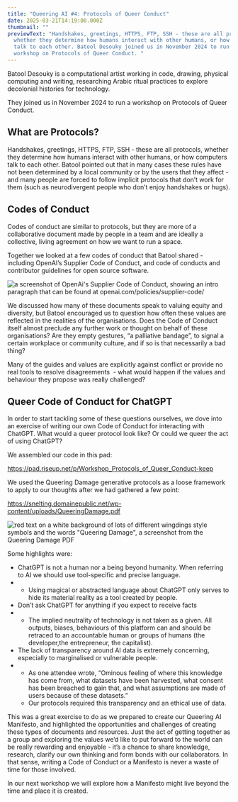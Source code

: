 ```yaml
---
title: "Queering AI #4: Protocols of Queer Conduct"
date: 2025-03-21T14:19:00.000Z
thumbnail: ""
previewText: "Handshakes, greetings, HTTPS, FTP, SSH - these are all protocols,
  whether they determine how humans interact with other humans, or how computers
  talk to each other. Batool Desouky joined us in November 2024 to run a
  workshop on Protocols of Queer Conduct. "
---
```

Batool Desouky is a computational artist working in code, drawing, physical computing and writing, researching Arabic ritual practices to explore decolonial histories for technology.

They joined us in November 2024 to run a workshop on Protocols of Queer Conduct. 

## What are Protocols? 

Handshakes, greetings, HTTPS, FTP, SSH - these are all protocols, whether they determine how humans interact with other humans, or how computers talk to each other. Batool pointed out that in many cases these rules have not been determined by a local community or by the users that they affect - and many people are forced to follow implicit protocols that don’t work for them (such as neurodivergent people who don’t enjoy handshakes or hugs). 

## Codes of Conduct

Codes of conduct are similar to protocols, but they are more of a collaborative document made by people in a team and are ideally a collective, living agreement on how we want to run a space. 

Together we looked at a few codes of conduct that Batool shared - including OpenAI’s Supplier Code of Conduct, and code of conducts and contributor guidelines for open source software.

![a screenshot of OpenAi's Supplier Code of Conduct, showing an intro paragraph that can be found at openai.com/policies/supplier-code/](/img/screenshot-2025-03-21-at-14.20.31.png)

We discussed how many of these documents speak to valuing equity and diversity, but Batool encouraged us to question how often these values are reflected in the realities of the organisations. Does the Code of Conduct itself almost preclude any further work or thought on behalf of these organisations? Are they empty gestures, “a palliative bandage”, to signal a certain workplace or community culture, and if so is that necessarily a bad thing?

Many of the guides and values are explicitly against conflict or provide no real tools to resolve disagreements  - what would happen if the values and behaviour they propose was really challenged?

## Queer Code of Conduct for ChatGPT

In order to start tackling some of these questions ourselves, we dove into an exercise of writing our own Code of Conduct for interacting with ChatGPT. What would a queer protocol look like? Or could we queer the act of using ChatGPT?

We assembled our code in this pad:

<https://pad.riseup.net/p/Workshop_Protocols_of_Queer_Conduct-keep>

We used the Queering Damage generative protocols as a loose framework to apply to our thoughts after we had gathered a few point:

<https://snelting.domainepublic.net/wp-content/uploads/QueeringDamage.pdf>

![red text on a white background of lots of different wingdings style symbols and the words "Queering Damage", a screenshot from the Queering Damage PDF](/img/screenshot-2025-03-21-at-14.20.16.png)

Some highlights were:

* ChatGPT is not a human nor a being beyond humanity. When referring to AI we should use tool-specific and precise language.
* * Using magical or abstracted language about ChatGPT only serves to hide its material reality as a tool created by people.
* Don’t ask ChatGPT for anything if you expect to receive facts
* * The implied neutrality of technology is not taken as a given. All outputs, biases, behaviours of this platform can and should be retraced to an accountable human or groups of humans (the developer,the entrepreneur, the capitalist). 
* The lack of transparency around AI data is extremely concerning, especially to marginalised or vulnerable people.
* * As one attendee wrote, “Ominous feeling of where this knowledge has come from, what datasets have been harvested, what consent has been breached to gain that, and what assumptions are made of users because of these datasets.”
  * Our protocols required this transparency and an ethical use of data.

This was a great exercise to do as we prepared to create our Queering AI Manifesto, and highlighted the opportunities and challenges of creating these types of documents and resources. Just the act of getting together as a group and exploring the values we’d like to put forward to the world can be really rewarding and enjoyable - it’s a chance to share knowledge, research, clarify our own thinking and form bonds with our collaborators. In that sense, writing a Code of Conduct or a Manifesto is never a waste of time for those involved. 

In our next workshop we will explore how a Manifesto might live beyond the time and place it is created.
